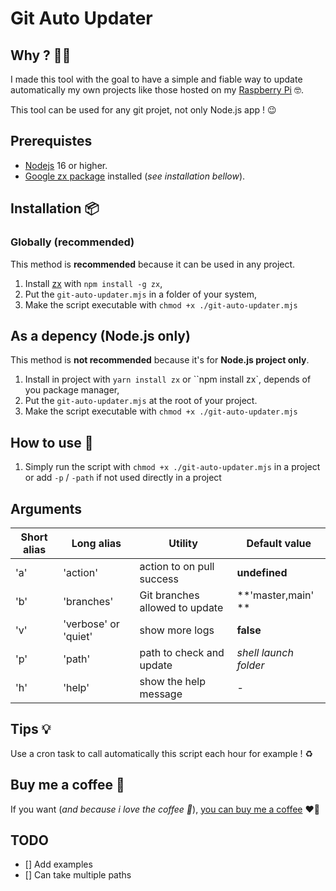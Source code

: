 # Git Auto Updater

## Why ? 🤷‍♂️

I made this tool with the goal to have a simple and fiable way to update automatically my own projects like those hosted on my [Raspberry Pi](https://amzn.to/3PWeLRE) 🤓.

This tool can be used for any git projet, not only Node.js app ! 😉

## Prerequistes

- [Nodejs](https://nodejs.org/en/) 16 or higher.
- [Google zx package](https://github.com/google/zx) installed (_see installation bellow_).

## Installation 📦

### Globally (recommended)

This method is **recommended** because it can be used in any project.

1. Install [zx](https://github.com/google/zx) with `npm install -g zx`,
2. Put the `git-auto-updater.mjs` in a folder of your system,
3. Make the script executable with `chmod +x ./git-auto-updater.mjs`

## As a depency (Node.js  only)

This method is **not recommended** because it's for **Node.js project only**.

1. Install in project with `yarn install zx` or ``npm install zx`, depends of you package manager,
2. Put the `git-auto-updater.mjs` at the root of your project.
3. Make the script executable with `chmod +x ./git-auto-updater.mjs`

## How to use 🙂

1. Simply run the script with  `chmod +x ./git-auto-updater.mjs` in a project or add `-p` / `-path` if not used directly in a project

## Arguments

| Short alias | Long alias           | Utility                        | Default value         |
| ----------- | -------------------- | ------------------------------ | --------------------- |
| 'a'         | 'action'             | action to on pull success      | **undefined**         |
| 'b'         | 'branches'           | Git branches allowed to update | **'master,main' **    |
| 'v'         | 'verbose' or 'quiet' | show more logs                 | **false**             |
| 'p'         | 'path'               | path to check and update       | _shell launch folder_ |
| 'h'         | 'help'               | show the help message          | -                     |

## Tips 💡

Use a cron task to call automatically this script each hour for example ! ♻️

## Buy me a coffee 🍵

If you want (_and because i love the coffee 🥰_), [you can buy me a coffee](https://www.buymeacoffee.com/suniron) ❤️‍🔥

## TODO

- [] Add examples
- [] Can take multiple paths